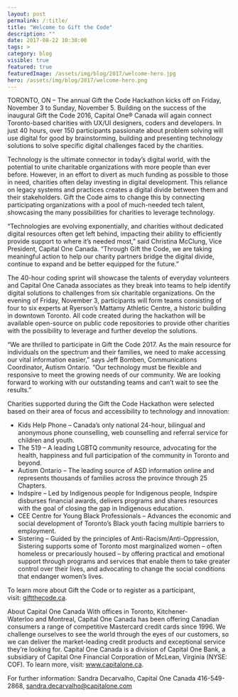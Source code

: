 ```yaml
---
layout: post
permalink: /:title/
title: "Welcome to Gift the Code"
description: ""
date: 2017-08-22 10:30:00
tags: >
category: blog
visible: true
featured: true
featuredImage: /assets/img/blog/2017/welcome-hero.jpg
hero: /assets/img/blog/2017/welcome-hero.png
---
```


TORONTO, ON – The annual Gift the Code Hackathon kicks off on Friday, November 3 to Sunday, November 5. Building on the success of the inaugural Gift the Code 2016, Capital One® Canada will again connect Toronto-based charities with UX/UI designers, coders and developers. In just 40 hours, over 150 participants passionate about problem solving will use digital for good by brainstorming, building and presenting technology solutions to solve specific digital challenges faced by the charities.

Technology is the ultimate connector in today’s digital world, with the potential to unite charitable organizations with more people than ever before. However, in an effort to divert as much funding as possible to those in need, charities often delay investing in digital development. This reliance on legacy systems and practices creates a digital divide between them and their stakeholders. Gift the Code aims to change this by connecting participating organizations with a pool of much-needed tech talent, showcasing the many possibilities for charities to leverage technology.

 “Technologies are evolving exponentially, and charities without dedicated digital resources often get left behind, impacting their ability to efficiently provide support to where it’s needed most,” said Christina McClung, Vice President, Capital One Canada. “Through Gift the Code, we are taking meaningful action to help our charity partners bridge the digital divide, continue to expand and be better equipped for the future.”

The 40-hour coding sprint will showcase the talents of everyday volunteers and Capital One Canada associates as they break into teams to help identify digital solutions to challenges from six charitable organizations. On the evening of Friday, November 3, participants will form teams consisting of four to six experts at Ryerson’s Mattamy Athletic Centre, a historic building in downtown Toronto. All code created during the hackathon will be available open-source on public code repositories to provide other charities with the possibility to leverage and further develop the solutions.  

“We are thrilled to participate in Gift the Code 2017. As the main resource for individuals on the spectrum and their families, we need to make accessing our vital information easier,” says Jeff Bomben, Communications Coordinator, Autism Ontario. “Our technology must be flexible and responsive to meet the growing needs of our community. We are looking forward to working with our outstanding teams and can’t wait to see the results.”

Charities supported during the Gift the Code Hackathon were selected based on their area of focus and accessibility to technology and innovation:

- Kids Help Phone – Canada’s only national 24-hour, bilingual and anonymous phone counselling, web counselling and referral service for children and youth.
- The 519 – A leading LGBTQ community resource, advocating for the health, happiness and full participation of the community in Toronto and beyond.
- Autism Ontario – The leading source of ASD information online and represents thousands of families across the province through 25 Chapters.
- Indspire – Led by Indigenous people for Indigenous people, Indspire disburses financial awards, delivers programs and shares resources with the goal of closing the gap in Indigenous education.
- CEE Centre for Young Black Professionals – Advances the economic and social development of Toronto’s Black youth facing multiple barriers to employment.
- Sistering – Guided by the principles of Anti-Racism/Anti-Oppression, Sistering supports some of Toronto most marginalized women – often homeless or precariously housed – by offering practical and emotional support through programs and services that enable them to take greater control over their lives, and advocating to change the social conditions that endanger women’s lives.

To learn more about Gift the Code or to register as a participant, visit: [giftthecode.ca](giftthecode.ca).

About Capital One Canada
With offices in Toronto, Kitchener-Waterloo and Montreal, Capital One Canada has been offering Canadian consumers a range of competitive Mastercard credit cards since 1996. We challenge ourselves to see the world through the eyes of our customers, so we can deliver the market-leading credit products and exceptional service they’re looking for. Capital One Canada is a division of Capital One Bank, a subsidiary of Capital One Financial Corporation of McLean, Virginia (NYSE: COF). To learn more, visit: www.capitalone.ca.

For further information:
Sandra Decarvalho, Capital One Canada
416-549-2868, [sandra.decarvalho@capitalone.com](sandra.decarvalho@capitalone.com)
